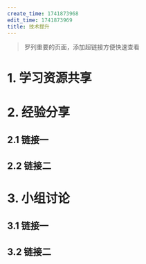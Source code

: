 ```yaml
---
create_time: 1741873968
edit_time: 1741873969
title: 技术提升
---
```


> 罗列重要的页面，添加超链接方便快速查看

# 1. 学习资源共享

# 2. 经验分享

## 2.1 链接一

## 2.2 链接二

# 3. 小组讨论

## 3.1 链接一

## 3.2 链接二

